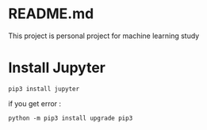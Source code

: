 # README.md

This project is personal project for machine learning study



# Install Jupyter
```
pip3 install jupyter
```
if you get error :
```
python -m pip3 install upgrade pip3
```
